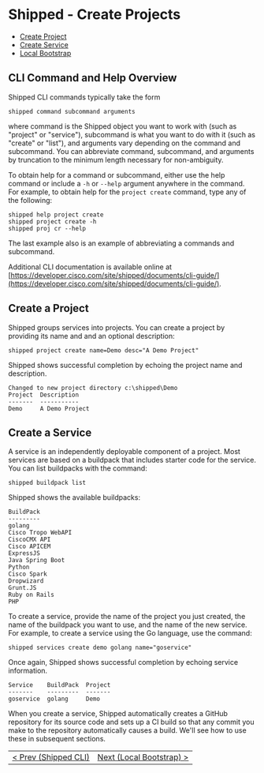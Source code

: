 # Shipped - Create Projects

- <a href="#create">Create Project</a>
- <a href="#service">Create Service</a>
- <a href="3.md">Local Bootstrap</a>

<a name="Overview"></a>
## CLI Command and Help Overview
Shipped CLI commands typically take the form

    shipped command subcommand arguments

where command is the Shipped object you want to work with (such as "project" or "service"), subcommand is what you want to do with it (such as "create" or "list"), and arguments vary depending on the command and subcommand.  You can abbreviate command, subcommand, and arguments by truncation to the minimum length necessary for non-ambiguity.

To obtain help for a command or subcommand, either use the help command or include a `-h` or `--help` argument anywhere in the command.  For example, to obtain help for the `project create` command, type any of the following:

    shipped help project create
    shipped project create -h
    shipped proj cr --help

The last example also is an example of abbreviating a commands and subcommand.

Additional CLI documentation is available online at [https://developer.cisco.com/site/shipped/documents/cli-guide/](https://developer.cisco.com/site/shipped/documents/cli-guide/). 

<a name="create"></a>
## Create a Project
Shipped groups services into projects.  You can create a project by providing its name and and an optional description: 

    shipped project create name=Demo desc="A Demo Project"

Shipped shows successful completion by echoing the project name and description.

    Changed to new project directory c:\shipped\Demo
    Project  Description
    -------  -----------
    Demo	 A Demo Project



<a name="service"></a>
## Create a Service
A service is an independently deployable component of a project.  Most services are based on a buildpack that includes starter code for the service.  You can list buildpacks with the command:

    shipped buildpack list

Shipped shows the available buildpacks:

    BuildPack
    ---------
    golang
    Cisco Tropo WebAPI
    CiscoCMX API
    Cisco APICEM
    ExpressJS
    Java Spring Boot
    Python
    Cisco Spark
    Dropwizard
    Grunt.JS
    Ruby on Rails
    PHP


To create a service, provide the name of the project you just created, the name of the buildpack you want to use, and the name of the new service.  For example, to create a service using the Go language, use the command:

    shipped services create demo golang name="goservice"

Once again, Shipped shows successful completion by echoing service information.

    Service    BuildPack  Project
    -------    ---------  -------
    goservice  golang     Demo

When you create a service, Shipped automatically creates a GitHub repository for its source code and sets up a CI build so that any commit you make to the repository automatically causes a build.  We'll see how to use these in subsequent sections.
<table><tr>
<td align="left"><a href="1.md">&lt; Prev (Shipped CLI)</a></td>
<td align="right"><a href="1.md"><a href="3.md">Next (Local Bootstrap) ></a></td>
</tr></table>
        